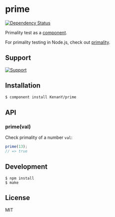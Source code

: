 # prime

[![Dependency Status](https://gemnasium.com/KenanY/prime.png)](https://gemnasium.com/KenanY/prime)

Primality test as a [component](https://github.com/component).

For primality testing in Node.js, check out [primality](https://github.com/KenanY/primality).

## Support

[![Support](https://ci.testling.com/KenanY/prime.png)](https://ci.testling.com/KenanY/prime)

## Installation

``` bash
$ component install KenanY/prime
```

## API

### prime(val)

Check primality of a number `val`:

``` javascript
prime(13);
// => true
```

## Development

``` shell
$ npm install
$ make
```

## License

MIT